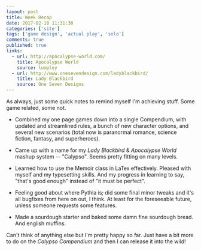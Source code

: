```yaml
---
layout: post
title: Week Recap
date: 2017-02-18 11:31:30
categories: ['site']
tags: ['game design', 'actual play', 'solo']
comments: true
published: true
links:
  - url: http://apocalypse-world.com/
    title: Apocalypse World
    source: lumpley
  - url: http://www.onesevendesign.com/ladyblackbird/
    title: Lady Blackbird
    source: One Seven Designs
---
```


As always, just some quick notes to remind myself I'm achieving stuff. Some game related, some not.

<!--more-->

* Combined my one page games down into a single Compendium, with updated and streamlined rules, a bunch of new character options, and several new scenarios (total now is paranormal romance, science fiction, fantasy, and superheroes).

* Came up with a name for my *Lady Blackbird* & *Apocalypse World* mashup system -- "Calypso". Seems pretty fitting on many levels.

* Learned how to use the Memoir class in LaTex effectively. Pleased with myself and my typesetting skills. And my progress in learning to say, "that's good enough" instead of "it must be perfect".

* Feeling good about where Pythia is; did some final minor tweaks and it's all bugfixes from here on out, I think. At least for the foreseeable future, unless someone requests some features.

* Made a sourdough starter and baked some damn fine sourdough bread. And english muffins.

Can't think of anything else but I'm pretty happy so far. Just have a bit more to do on the *Calypso Compendium* and then I can release it into the wild!
